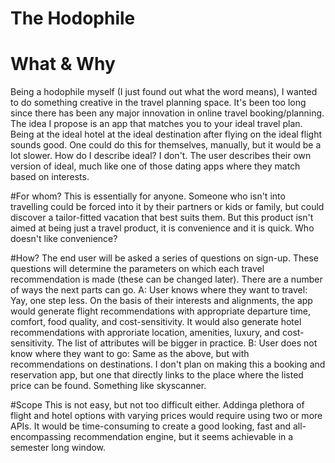 # The Hodophile
# What & Why
Being a hodophile myself (I just found out what the word means), I wanted to do something creative in the travel planning space. It's been too long since there has been any major innovation in online travel booking/planning. The idea I propose is an app that matches you to your ideal travel plan. Being at the ideal hotel at the ideal destination after flying on the ideal flight sounds good. One could do this for themselves, manually, but it would be a lot slower. How do I describe ideal? I don't. The user describes their own version of ideal, much like one of those dating apps where they match based on interests. 

#For whom?
This is essentially for anyone. Someone who isn't into travelling could be forced into it by their partners or kids or family, but could discover a tailor-fitted vacation that best suits them. But this product isn't aimed at being just a travel product, it is convenience and it is quick. Who doesn't like convenience?

#How?
The end user will be asked a series of questions on sign-up. These questions will determine the parameters on which each travel recommendation is made (these can be changed later). There are a number of ways the next parts can go. 
A: User knows where they want to travel: Yay, one step less. On the basis of their interests and alignments, the app  would generate flight recommendations with appropriate departure time, comfort, food quality, and cost-sensitivity. It would also generate hotel recommendations with approriate location, amenities, luxury, and cost-sensitivity. The list of attributes will be bigger in practice. 
B: User does not know where they want to go: Same as the above, but with recommendations on destinations. 
I don't plan on making this a booking and reservation app, but one that directly links to the place where the listed price can be found. Something like skyscanner. 

#Scope
This is not easy, but not too difficult either. Addinga plethora of flight and hotel options with varying prices would require using two or more APIs. It would be time-consuming to create a good looking, fast and all-encompassing recommendation engine, but it seems achievable in a semester long window.
